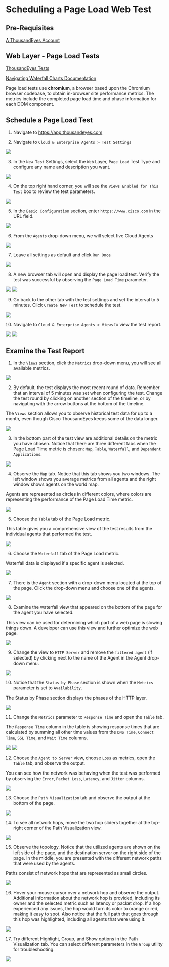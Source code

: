 # Scheduling a Page Load Web Test

## Pre-Requisites

<a href ="https://docs.thousandeyes.com/product-documentation/getting-started/getting-started-with-account-setup">A ThousandEyes Account</a>


## Web Layer - Page Load Tests

<a href = "https://docs.thousandeyes.com/product-documentation/tests">ThousandEyes Tests</a>

<a href = "https://docs.thousandeyes.com/product-documentation/browser-synthetics/navigating-waterfall-charts-for-page-load-and-transaction-tests"> Navigating Waterfall Charts Documentation</a>

Page load tests use **chromium**, a browser based upon the Chromium browser codebase, to obtain in-browser site performance metrics. The metrics include the completed page load time and phase information for each DOM component.

## Schedule a Page Load Test

1. Navigate to https://app.thousandeyes.com

2. Navigate to `Cloud & Enterprise Agents > Test Settings`

<img src="test-settings.png">

3. In the `New Test` Settings, select the `Web` Layer, `Page Load` Test Type and configure any name and description you want.

<img src="add-test.png">

4. On the top right hand corner, you will see the `Views Enabled for This Test` box to review the test parameters.

<img src="test-parameters.png">

5. In the `Basic Configuration` section, enter `https://www.cisco.com` in the URL field. 

<img src="basic-configuration.png">

6. From the `Agents` drop-down menu, we will select five Cloud Agents

<img src="select-agents.png">


7. Leave all settings as default and click `Run Once`

<img src="five-agents-run.png">

8. A new browser tab will open and display the page load test. Verify the test was successful by observing the `Page Load Time` parameter. 

<img src="page-load.png">

<img src="page-load-map.png">

9. Go back to the other tab with the test settings and set the interval to 5 minutes. Click `Create New Test` to schedule the test. 

<img src="five-minute-basic.png">

10. Navigate to `Cloud & Enterprise Agents > Views` to view the test report.

<img src="views.png">

<img src="page-load-save.png">

## Examine the Test Report

1. In the `Views` section, click the `Metrics` drop-down menu, you will see all available metrics. 

<img src="views-metrics.png">

2. By default, the test displays the most recent round of data. Remember that an interval of 5 minutes was set when configuring the test. Change the test round by clicking on another section of the timeline, or by navigating with the arrow buttons at the bottom of the timeline.

The `Views` section allows you to observe historical test data for up to a month, even though Cisco ThousandEyes keeps some of the data longer.

<img src="page-load-graph.png">

3. In the bottom part of the test view are additional details on the metric you have chosen. Notice that there are three different tabs when the Page Load Time metric is chosen: `Map`, `Table`, `Waterfall`, and `Dependent Applications`.

<img src="bottom-test-view.png">

4. Observe the `Map` tab. Notice that this tab shows you two windows. The left window shows you average metrics from all agents and the right window shows agents on the world map.

Agents are represented as circles in different colors, where colors are representing the performance of the Page Load Time metric.


<img src="map.png">

5. Choose the `Table` tab of the Page Load metric.

This table gives you a comprehensive view of the test results from the individual agents that performed the test.

<img src="table.png">

6. Choose the `Waterfall` tab of the Page Load metric.

Waterfall data is displayed if a specific agent is selected.

<img src="waterfall.png">

7. There is the `Agent` section with a drop-down menu located at the top of the page. Click the drop-down menu and choose one of the agents.

<img src="waterfall-agent.png">


8. Examine the waterfall view that appeared on the bottom of the page for the agent you have selected.

This view can be used for determining which part of a web page is slowing things down. A developer can use this view and further optimize the web page.

<img src="waterfall-components.png">

9. Change the view to `HTTP Server` and remove the `filtered agent` (if selected) by clicking next to the name of the Agent in the Agent drop-down menu.

<img src="http-server.png">

10. Notice that the `Status by Phase` section is shown when the `Metrics` parameter is set to `Availability`.

The Status by Phase section displays the phases of the HTTP layer.

<img src="status-by-phase.png">

11. Change the `Metrics` parameter to `Response Time` and open the `Table` tab.

The `Response Time` column in the table is showing response times that are calculated by summing all other time values from the `DNS Time`, `Connect Time`, `SSL Time`, and `Wait Time` columns.

<img src="response-time-metric.png">

<img src="response-time-table.png">

12. Choose the `Agent to Server` view, choose `Loss` as metrics, open the `Table` tab, and observe the output.

You can see how the network was behaving when the test was performed by observing the `Error`, `Packet Loss`, `Latency`, and `Jitter` columns.

<img src="agent-to-server.png">

13. Choose the `Path Visualization` tab and observe the output at the bottom of the page.

<img src="path-visualization.png">

14. To see all network hops, move the two hop sliders together at the top-right corner of the Path Visualization view.

<img src="more-hops.png">

15. Observe the topology. Notice that the utilized agents are shown on the left side of the page, and the destination server on the right side of the page. In the middle, you are presented with the different network paths that were used by the agents.

Paths consist of network hops that are represented as small circles.

<img src="agents-hops.png">

16. Hover your mouse cursor over a network hop and observe the output. Additional information about the network hop is provided, including its owner and the selected metric such as latency or packet drop. If a hop experienced any issues, the hop would turn its color to orange or red, making it easy to spot. Also notice that the full path that goes through this hop was highlighted, including all agents that were using it.

<img src="hop-details.png">

17. Try different Highlight, Group, and Show options in the Path Visualization tab. You can select different parameters in the `Group` utility for troubleshooting.

<img src="group.png">


